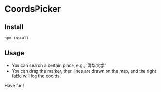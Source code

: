 # CoordsPicker

## Install

    npm install

## Usage

* You can search a certain place, e.g., '清华大学'
* You can drag the marker, then lines are drawn on the map, and the right table will log the coords.

Have fun!
